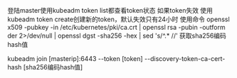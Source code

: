 登陆master使用kubeadm token list都查看token状态
如果token失效
使用kubeadm token create创建新的token，默认失效只有24小时
使用命令
openssl x509 -pubkey -in /etc/kubernetes/pki/ca.crt | openssl rsa -pubin -outform der 2>/dev/null | openssl dgst -sha256 -hex | sed 's/^.* //'
获取sha256编码hash值

kubeadm join [masterip]:6443 --token [token] --discovery-token-ca-cert-hash [sha256编码hash值]